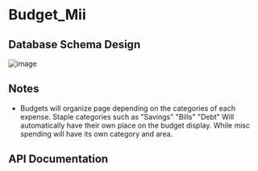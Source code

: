 # Budget_Mii

## Database Schema Design

![image](https://github.com/AlanDeleon88/budget_mii/assets/92609467/8d4b615d-d059-4c23-bdb5-d4619709ea57)

## Notes
- Budgets will organize page depending on the categories of each expense. Staple categories such as "Savings" "Bills" "Debt" Will automatically have their own place on the budget display. While misc spending will have its own category and area.

## API Documentation
